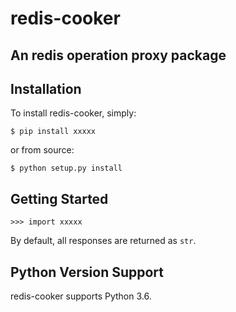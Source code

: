 # redis-cooker
## An redis operation proxy package
## Installation
To install redis-cooker, simply:

    $ pip install xxxxx

or from source:

    $ python setup.py install
    
## Getting Started

    >>> import xxxxx

By default, all responses are returned as `str`.

## Python Version Support
redis-cooker supports Python 3.6.
